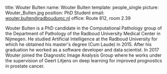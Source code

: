 title: Wouter Bulten
name: Wouter Bulten
template: people_single
picture: Wouter_Bulten.jpg
position: PhD Student
email: wouter.bulten@radboudumc.nl
office: Route 812, room 2.39

Wouter Bulten is a PhD candidate in the Computational Pathology group of the Department of Pathology of the Radboud University Medical Center in Nijmegen. He studied Artificial Intelligence at the Radboud University for which he obtained his master's degree (Cum Laude) in 2015. After his graduation he worked as a software developer and data scientist. In 2017 Wouter joined the Diagnostic Image Analysis Group where he works under the supervision of Geert Litjens on deep learning for improved prognostics in prostate cancer.
